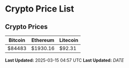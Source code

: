 # Crypto Price List

## Crypto Prices
| Bitcoin | Ethereum | Litecoin |
| ------- | -------- | -------- |
| $84483 | $1930.16 | $92.31 |
**Last Updated:** 2025-03-15 04:57 UTC
**Last Updated:** $DATE$
